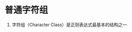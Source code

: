 <!--
 * @Author: WilliamQin
 * @Date: 2022-04-20 22:54:53
 * @LastEditors: WilliamQin
 * @LastEditTime: 2022-04-20 22:59:00
 * @Description: 介绍字符组的相关知识
 * @FilePath: \web\正则\字符组.md
 * Saying：AMD yes!
-->
# 普通字符组
1. 字符组（Character Class）是正则表达式最基本的结构之一

